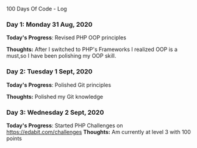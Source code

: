  100 Days Of Code - Log

### Day 1: Monday 31 Aug, 2020 

**Today's Progress**: Revised PHP OOP principles

**Thoughts:** After I switched to PHP's Frameworks I realized OOP is a must,so I have been polishing my OOP skill.

 ### Day 2: Tuesday 1 Sept, 2020 

**Today's Progress**: Polished Git principles

**Thoughts:** Polished my Git knowledge 

### Day 3: Wednesday 2 Sept, 2020 

**Today's Progress**: Started PHP Challenges on https://edabit.com/challenges
**Thoughts:** Am currently at level 3 with 100 points
